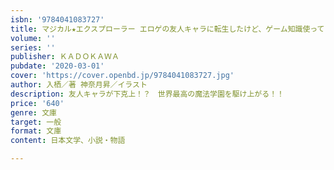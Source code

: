 ```yaml
---
isbn: '9784041083727'
title: マジカル★エクスプローラー エロゲの友人キャラに転生したけど、ゲーム知識使って自由に生きる2
volume: ''
series: ''
publisher: ＫＡＤＯＫＡＷＡ
pubdate: '2020-03-01'
cover: 'https://cover.openbd.jp/9784041083727.jpg'
author: 入栖／著 神奈月昇／イラスト
description: 友人キャラが下克上！？　世界最高の魔法学園を駆け上がる！！
price: '640'
genre: 文庫
target: 一般
format: 文庫
content: 日本文学、小説・物語

---
```

